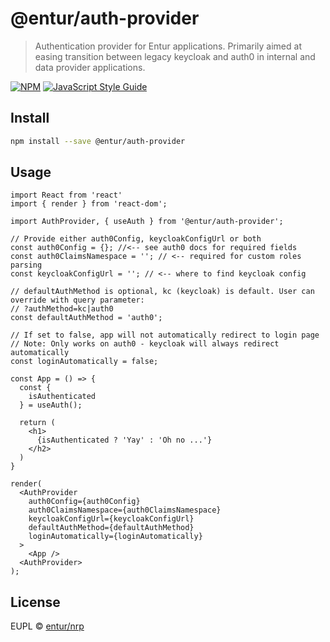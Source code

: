 # @entur/auth-provider

> Authentication provider for Entur applications. Primarily aimed at easing transition between legacy keycloak and auth0 in internal and data provider applications.

[![NPM](https://img.shields.io/npm/v/@entur/auth-provider.svg)](https://www.npmjs.com/package/@entur/auth-provider) [![JavaScript Style Guide](https://img.shields.io/badge/code_style-standard-brightgreen.svg)](https://standardjs.com)

## Install

```bash
npm install --save @entur/auth-provider
```

## Usage

```tsx
import React from 'react'
import { render } from 'react-dom';

import AuthProvider, { useAuth } from '@entur/auth-provider';

// Provide either auth0Config, keycloakConfigUrl or both
const auth0Config = {}; //<-- see auth0 docs for required fields
const auth0ClaimsNamespace = ''; // <-- required for custom roles parsing
const keycloakConfigUrl = ''; // <-- where to find keycloak config

// defaultAuthMethod is optional, kc (keycloak) is default. User can override with query parameter:
// ?authMethod=kc|auth0
const defaultAuthMethod = 'auth0';

// If set to false, app will not automatically redirect to login page
// Note: Only works on auth0 - keycloak will always redirect automatically
const loginAutomatically = false;

const App = () => {
  const {
    isAuthenticated
  } = useAuth();

  return (
    <h1>
      {isAuthenticated ? 'Yay' : 'Oh no ...'}
    </h2>
  )
}

render(
  <AuthProvider
    auth0Config={auth0Config}
    auth0ClaimsNamespace={auth0ClaimsNamespace}
    keycloakConfigUrl={keycloakConfigUrl}
    defaultAuthMethod={defaultAuthMethod}
    loginAutomatically={loginAutomatically}
  >
    <App />
  <AuthProvider>
);
```

## License

EUPL © [entur/nrp](https://github.com/entur/nrp)
